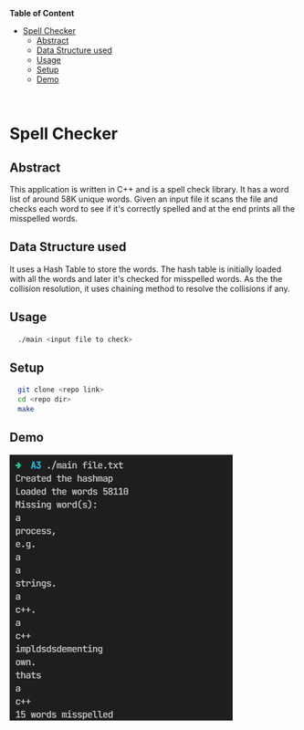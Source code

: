 **Table of Content**
- [Spell Checker](#spell-checker)
  - [Abstract](#abstract)
  - [Data Structure used](#data-structure-used)
  - [Usage](#usage)
  - [Setup](#setup)
  - [Demo](#demo)

<br/>

# Spell Checker

## Abstract
This application is written in C++ and is a spell check library. It has a word list of around 58K unique words. Given an input file it scans the file and checks each word to see if it's correctly spelled and at the end prints all the misspelled words.

## Data Structure used
It uses a Hash Table to store the words. The hash table is initially loaded with all the words and later it's checked for misspelled words. 
As the the collision resolution, it uses chaining method to resolve the collisions if any. 

## Usage
```bash
  ./main <input file to check>
```

## Setup
```bash
  git clone <repo link>
  cd <repo dir>
  make
```

## Demo
![Demo](image/1.png)

